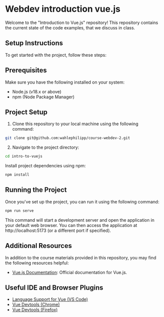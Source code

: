 # Webdev introduction vue.js

Welcome to the "Introduction to Vue.js" repository! 
This repository contains the current state of the code examples, that we discuss in class.

## Setup Instructions
To get started with the project, follow these steps:

## Prerequisites
Make sure you have the following installed on your system:

- Node.js (v18.x or above)
- npm (Node Package Manager)


## Project Setup

1. Clone this repository to your local machine using the following command:

```bash
git clone git@github.com:wahlephilipp/course-webdev-2.git
```

2. Navigate to the project directory:

```bash
cd intro-to-vuejs
```

Install project dependencies using npm:

```bash
npm install
```

## Running the Project
Once you've set up the project, you can run it using the following command:

```bash
npm run serve
```
This command will start a development server and open the application in your default web browser. You can then access the application at http://localhost:5173 (or a different port if specified).

## Additional Resources
In addition to the course materials provided in this repository, you may find the following resources helpful:

- [Vue.js Documentation](https://vuejs.org/): Official documentation for Vue.js.


## Useful IDE and Browser Plugins

- [Language Support for Vue (VS Code)](https://marketplace.visualstudio.com/items?itemName=Vue.volar)
- [Vue Devtools (Chrome)](https://chromewebstore.google.com/detail/vuejs-devtools/nhdogjmejiglipccpnnnanhbledajbpd)
- [Vue Devtools (Firefox)](https://addons.mozilla.org/en-US/firefox/addon/vue-js-devtools/)